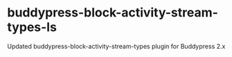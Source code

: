 buddypress-block-activity-stream-types-ls
=========================================

Updated buddypress-block-activity-stream-types plugin for Buddypress 2.x



